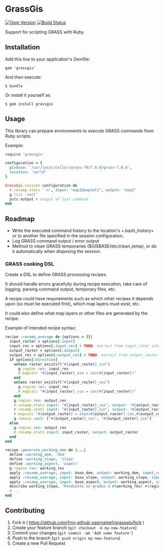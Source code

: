 # GrassGis

[![Gem Version](https://badge.fury.io/rb/grassgis.svg)](http://badge.fury.io/rb/grassgis)
[![Build Status](https://travis-ci.org/jgoizueta/grassgis.svg)](https://travis-ci.org/jgoizueta/grassgis)

Support for scripting GRASS with Ruby.

## Installation

Add this line to your application's Gemfile:

    gem 'grassgis'

And then execute:

    $ bundle

Or install it yourself as:

    $ gem install grassgis

## Usage

This library can prepare environments to execute GRASS commands
from Ruby scripts.

Example:

```ruby
require 'grassgis'

configuration = {
  gisbase: '/usr/local/Cellar/grass-70/7.0.0/grass-7.0.0',
  location: 'world'
}

GrassGis.session configuration do
  r.resamp.stats '-n', input: "map1@mapset1", output: "map2"
  g.list 'vect'
  puts output # output of last command
end
```

## Roadmap

* Write the executed command history to the location's +.bash_history+
  or to another file specified in the session configuration.
* Log GRASS command output / error output
* Method to clean GRASS temporaries ($GISBASE/etc/clean_temp), or do
  it automatically when disposing the session.

### GRASS cooking DSL

Create a DSL to define GRASS processing recipes.

It should handle errors gracefully during recipe execution,
take care of logging, parsing command output, temporary files, etc.

A recipe could have requirements such as which other recipes it depends
upon (so must be executed first), which map layers must exist, etc.

It could also define what map layers or other files are generated by the
recipe.

Example of intended recipe syntax:

```ruby
recipe :resamp_average do |options = {}|
  input_raster = options[:input]
  input_res = options[:input_res] # TODO: extract from input_rater info
  output_raster = options[:output]
  output_res = options[:output_res] # TODO: extract from output_raster info
  if options[:direction]
    unless raster_exists?("#{input_raster}_sin")
      g.region res: input_res
      r.mapcalc "#{input_raster}_sin = sin(#{input_raster})"
    end
    unless raster_exists?("#{input_raster}_cos")
      g.region res: input_res
      r.mapcalc "#{input_raster}_cos = cos(#{input_raster})"
    end
    g.region res: output_res
    r.resamp.stats input: "#{input_raster}_cos", output: "#{output_raster}_cos"
    r.resamp.stats input: "#{input_raster}_sin", output: "#{output_raster}_sin"
    r.mapcalc "#{output_raster} = atan(#{output_raster}_cos,#{output_raster}_sin)"
    g.remove rast: ["#{output_raster}_cos", "#{output_raster}_sin"]
  else
    g.region res: output_res
    r.resamp.stats input: input_raster, output: output_raster
  end
end

recipe :generate_working_dem do |...|
  define :working_dem, 'dem'
  define :working_slope, 'slope'
  define :working_aspect, 'aspect'
  g.region res: working_res
  apply :resamp_average, input: base_dem, output: working_dem, input_res: base_dem_res, output_res: working_res
  apply :resamp_average, input: base_slope, output: working_slope, input_res: base_dem_res, output_res: working_res
  apply :resamp_average, input: base_aspect, output: working_aspect, input_res: base_dem_res, output_res: working_res, direction: true
  describe working_slope, "Pendiente en grados a #{working_res} #{region_units}"
  # ...
end
```

## Contributing

1. Fork it ( https://github.com/[my-github-username]/grassgis/fork )
2. Create your feature branch (`git checkout -b my-new-feature`)
3. Commit your changes (`git commit -am 'Add some feature'`)
4. Push to the branch (`git push origin my-new-feature`)
5. Create a new Pull Request
